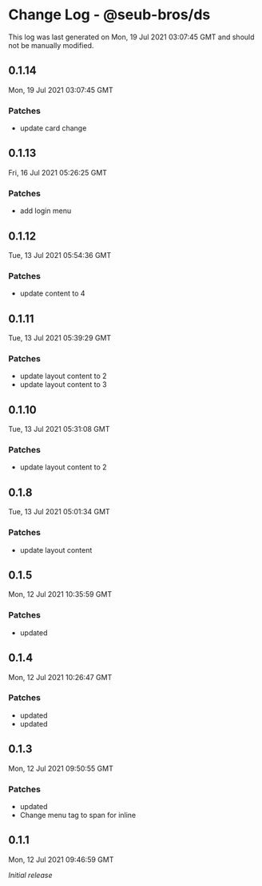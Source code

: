 # Change Log - @seub-bros/ds

This log was last generated on Mon, 19 Jul 2021 03:07:45 GMT and should not be manually modified.

## 0.1.14
Mon, 19 Jul 2021 03:07:45 GMT

### Patches

- update card change

## 0.1.13
Fri, 16 Jul 2021 05:26:25 GMT

### Patches

- add login menu

## 0.1.12
Tue, 13 Jul 2021 05:54:36 GMT

### Patches

- update content to 4

## 0.1.11
Tue, 13 Jul 2021 05:39:29 GMT

### Patches

- update layout content to 2
- update layout content to 3

## 0.1.10
Tue, 13 Jul 2021 05:31:08 GMT

### Patches

- update layout content to 2

## 0.1.8
Tue, 13 Jul 2021 05:01:34 GMT

### Patches

- update layout content

## 0.1.5
Mon, 12 Jul 2021 10:35:59 GMT

### Patches

- updated

## 0.1.4
Mon, 12 Jul 2021 10:26:47 GMT

### Patches

- updated
- updated

## 0.1.3
Mon, 12 Jul 2021 09:50:55 GMT

### Patches

- updated
- Change menu tag to span for inline

## 0.1.1
Mon, 12 Jul 2021 09:46:59 GMT

_Initial release_

